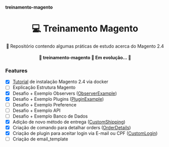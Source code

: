 #### treinamento-magento

<h1 align="center">
    💻 Treinamento Magento
</h1>
<p align="center">🚀 Repositório contendo algumas práticas de estudo acerca do Magento 2.4</p>







<h4 align="center"> 
	🚧  treinamento-magento 🚀 Em evolução...  🚧
</h4>

### Features

- [x] [Tutorial](instalation.txt) de instalação Magento 2.4 via docker
- [ ] Explicação Estrutura Magento
- [x] Desafio + Exemplo Observers ([ObserverExample](ObserverExample))
- [x] Desafio + Exemplo Plugins ([PluginExample](PluginExample))
- [ ] Desafio + Exemplo Preference
- [ ] Desafio + Exemplo API
- [ ] Desafio + Exemplo Banco de Dados
- [x] Adição de novo método de entrega ([CustomShipping](CustomShipping))
- [x] Criação de comando para detalhar orders ([OrderDetails](OrderDetails))
- [x] Criação de plugin para aceitar login via E-mail ou CPF ([CustomLogin](CustomLogin))
- [ ] Criação de email_template

